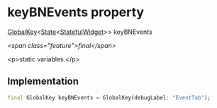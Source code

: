 


# keyBNEvents property







[GlobalKey](https:api.flutter.dev/flutter/widgets/GlobalKey-class.html)&lt;[State](https:api.flutter.dev/flutter/widgets/State-class.html)&lt;[StatefulWidget](https:api.flutter.dev/flutter/widgets/StatefulWidget-class.html)\>\> keyBNEvents
  
_\<span class="feature"\>final\</span\>_



\<p\>static variables.\</p\>



## Implementation

```dart
final GlobalKey keyBNEvents = GlobalKey(debugLabel: "EventTab");
```








